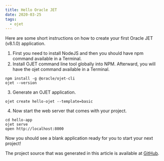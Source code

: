 ```yaml
---
title: Hello Oracle JET
date: 2020-03-25
tags:
  - ojet
---
```


Here are some short instructions on how to create your first Oracle JET (v8.1.0) application.

1. First you need to install NodeJS and then you should have npm command available in a Terminal.
2. Install OJET command line tool globally into NPM. Afterward, you will have the ojet command available in a Terminal.

```
npm install -g @oracle/ojet-cli
ojet --version
```

3. Generate an OJET application.

```
ojet create hello-ojet --template=basic
```

4. Now start the web server that comes with your project.

```
cd hello-app
ojet serve
open http://localhost:8000
```

Now you should see a blank application ready for you to start your next project!

The project source that was generated in this article is available at [GitHub](https://github.com/zemian/hello-ojet/tree/demo-basic-template).